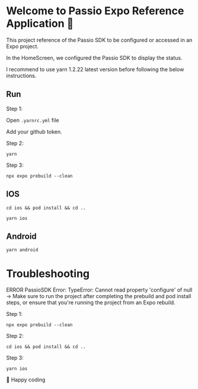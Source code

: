 # Welcome to Passio Expo Reference Application 👋

This project reference of the Passio SDK to be configured or accessed in an Expo project.

In the HomeScreen, we configured the Passio SDK to display the status.

I recommend to use yarn 1.2.22 latest version before following the below instructions.

## Run

Step 1:

Open `.yarnrc.yml` file

Add your github token.

Step 2:

```
yarn
```

Step 3:

```
npx expo prebuild --clean
```

## IOS

```
cd ios && pod install && cd ..
```

```
yarn ios
```

## Android

```
yarn android
```

# Troubleshooting

ERROR PassioSDK Error: TypeError: Cannot read property 'configure' of null
->  Make sure to run the project after completing the prebuild and pod install steps, or ensure that you're running the project from an Expo rebuild.

Step 1:  

```
npx expo prebuild --clean
```

Step 2:

```
cd ios && pod install && cd ..
```

Step 3:  

```
yarn ios
```

🚀 Happy coding
